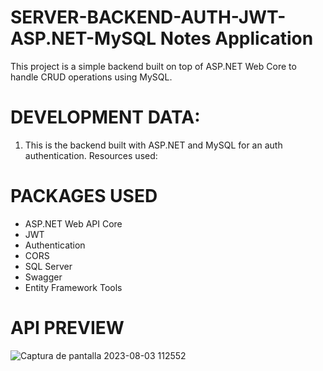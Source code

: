 # SERVER-BACKEND-AUTH-JWT-ASP.NET-MySQL Notes Application
This project is a simple backend built on top of ASP.NET Web Core to handle CRUD operations using MySQL.

# DEVELOPMENT DATA:
1. This is the backend built with ASP.NET and MySQL for an auth authentication. Resources used:

# PACKAGES USED
<ul>
  <li>ASP.NET Web API Core</li>
  <li>JWT</li>
  <li>Authentication</li>
  <li>CORS</li>
  <li>SQL Server</li>
  <li>Swagger</li>
  <li>Entity Framework Tools</li>

</ul>

# API PREVIEW
![Captura de pantalla 2023-08-03 112552](https://github.com/andresha20/SERVER-BACKEND-AUTH-JWT-ASP.NET-MySQL/assets/80694673/521e8e7c-f301-482b-a296-a36805129550)

